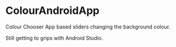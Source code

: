 # ColourAndroidApp
Colour Chooser App based sliders changing the background colour.

Still getting to grips with Android Studio. 

